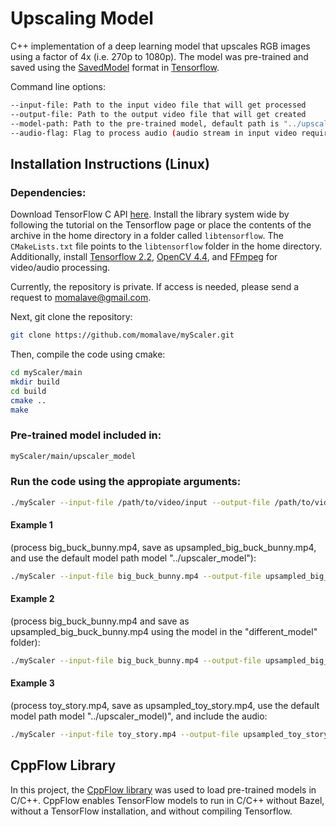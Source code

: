# Upscaling Model

C++ implementation of a deep learning model that upscales RGB images using a factor of 4x (i.e. 270p to 1080p). The model was pre-trained and saved using the [SavedModel](https://www.tensorflow.org/guide/saved_model) format in [Tensorflow](https://www.tensorflow.org/install/pip).

Command line options:

```sh
--input-file: Path to the input video file that will get processed
--output-file: Path to the output video file that will get created
--model-path: Path to the pre-trained model, default path is "../upscaler_model"
--audio-flag: Flag to process audio (audio stream in input video required)
```

## Installation Instructions (Linux)

### Dependencies:

Download TensorFlow C API [here](https://www.tensorflow.org/install/lang_c). Install the library system wide by following the tutorial on the Tensorflow page or place the contents of the archive in the home directory in a folder called `libtensorflow`. The `CMakeLists.txt` file points to the `libtensorflow` folder in the home directory. Additionally, install [Tensorflow 2.2](https://www.tensorflow.org/install/pip), [OpenCV 4.4](https://docs.opencv.org/trunk/d7/d9f/tutorial_linux_install.html), and [FFmpeg](https://ffmpeg.org/download.html) for video/audio processing.

Currently, the repository is private. If access is needed, please send a request to momalave@gmail.com.

Next, git clone the repository:
```sh
git clone https://github.com/momalave/myScaler.git
```

Then, compile the code using cmake:
```sh
cd myScaler/main
mkdir build
cd build
cmake ..
make
```

### Pre-trained model included in:
```sh
myScaler/main/upscaler_model
```

### Run the code using the appropiate arguments:
```sh
./myScaler --input-file /path/to/video/input --output-file /path/to/video/out --model-path <optional, path/to/model/folder, default "../upscaler_model"> --audio-flag <optional flag, default audio processing off>
```

#### Example 1 
(process big_buck_bunny.mp4, save as upsampled_big_buck_bunny.mp4, and use the default model path model "../upscaler_model"): 
```sh
./myScaler --input-file big_buck_bunny.mp4 --output-file upsampled_big_buck_bunny.mp4
```
#### Example 2 
(process big_buck_bunny.mp4 and save as upsampled_big_buck_bunny.mp4 using the model in the "different_model" folder): 
```sh
./myScaler --input-file big_buck_bunny.mp4 --output-file upsampled_big_buck_bunny.mp4 --model-path different_model
```
#### Example 3 
(process toy_story.mp4, save as upsampled_toy_story.mp4, use the default model path model "../upscaler_model)", and include the audio: 
```sh
./myScaler --input-file toy_story.mp4 --output-file upsampled_toy_story.mp4 --audio-flag
```

## CppFlow Library

In this project, the [CppFlow library](https://github.com/serizba/cppflow) was used to load pre-trained models in C/C++. CppFlow enables TensorFlow models to run in C/C++ without Bazel, without a TensorFlow installation, and without compiling Tensorflow.

